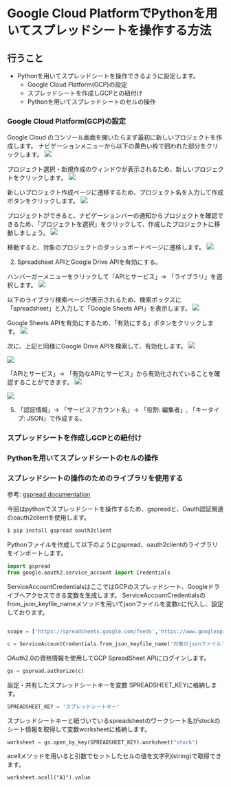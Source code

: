 
# Google Cloud PlatformでPythonを用いてスプレッドシートを操作する方法

## 行うこと
- Pythonを用いてスプレッドシートを操作できるように設定します。
    - Google Cloud Platform(GCP)の設定
    - スプレッドシートを作成しGCPとの紐付け
    - Pythonを用いてスプレッドシートのセルの操作


### Google Cloud Platform(GCP)の設定
Google Cloud のコンソール画面を開いたらまず最初に新しいプロジェクトを作成します。
ナビゲーションメニューから以下の黄色い枠で囲われた部分をクリックします。
![](../../images/prototype/prototype1/gcp/gcp_1.jpg#center)

プロジェクト選択・新規作成のウィンドウが表示されるため、新しいプロジェクトをクリックします。
![](../../images/prototype/prototype1/gcp/gcp_2.jpg#center)

新しいプロジェクト作成ページに遷移するため、プロジェクト名を入力して作成ボタンをクリックします。
![](../../images/prototype/prototype1/gcp/gcp_3.jpg#center)

プロジェクトができると、ナビゲーションバーの通知からプロジェクトを確認できるため、「プロジェクトを選択」をクリックして、作成したプロジェクトに移動しましょう。
![](../../images/prototype/prototype1/gcp/gcp_4.jpg#center)

移動すると、対象のプロジェクトのダッシュボードページに遷移します。
![](../../images/prototype/prototype1/gcp/gcp_5.jpg#center)

2. Spreadsheet APIとGoogle Drive APIを有効にする。

ハンバーガーメニューをクリックして「APIとサービス」-> 「ライブラリ」を選択します。
![](../../images/prototype/prototype1/gcp/gcp_6.jpg#center)

以下のライブラリ検索ページが表示されるため、検索ボックスに「spreadsheet」と入力して「Google Sheets API」を表示します。
![](../../images/prototype/prototype1/gcp/gcp_7.jpg#center)

Google Sheets APIを有効にするため、「有効にする」ボタンをクリックします。
![](../../images/prototype/prototype1/gcp/gcp_8.jpg#center)


次に、上記と同様にGoogle Drive APIを検索して、有効化します。
![](../../images/prototype/prototype1/gcp/gcp_9.jpg#center)

![](../../images/prototype/prototype1/gcp/gcp_10.jpg#center)

「APIとサービス」-> 「有効なAPIとサービス」から有効化されていることを確認することができます。
![](../../images/prototype/prototype1/gcp/gcp_11.jpg#center)

![](../../images/prototype/prototype1/gcp/gcp_12.jpg#center)

5. 「認証情報」-> 「サービスアカウント名」-> 「役割: 編集者」, 「キータイプ: JSON」で作成する。


### スプレッドシートを作成しGCPとの紐付け


### Pythonを用いてスプレッドシートのセルの操作

### スプレッドシートの操作のためのライブラリを使用する

参考: [gspread documentation](https://docs.gspread.org/en/v5.7.0/)

今回はpythonでスプレッドシートを操作するため、gspreadと、Oauth認証関連のoauth2clientを使用します。

```bash
$ pip install gspread oauth2client
```

Pythonファイルを作成して以下のようにgspread、oauth2clientのライブラリをインポートします。

```python
import gspread
from google.oauth2.service_account import Credentials
```

ServiceAccountCredentialsはここではGCPのスプレッドシート、Googleドライブへアクセスできる変数を生成します。
ServiceAccountCredentialsのfrom_json_keyfile_nameメソッドを用いてjsonファイルを変数cに代入し、設定しております。

```python

scope = ['https://spreadsheets.google.com/feeds','https://www.googleapis.com/auth/drive']

c = ServiceAccountCredentials.from_json_keyfile_name('対象のjsonファイル', scope)
```

OAuth2.0の資格情報を使用してGCP SpreadSheet APIにログインします。
```python
gs = gspread.authorize(c)
```

設定・共有したスプレッドシートキーを変数 SPREADSHEET_KEYに格納します。
```Python
SPREADSHEET_KEY = 'スプレッドシートキー'
```

スプレッドシートキーと紐づいているspreadsheetのワークシート名がstockのシート情報を取得して変数worksheetに格納します。
```python
worksheet = gs.open_by_key(SPREADSHEET_KEY).worksheet("stock")
```

acellメソッドを用いると引数でセットしたセルの値を文字列(string)で取得できます。
```
worksheet.acell("A1").value
```

